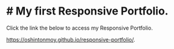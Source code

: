 # # My first Responsive Portfolio.

Click the link the below to access my Responsive Portfolio. 

https://oshintonmoy.github.io/responsive-portfolio/.